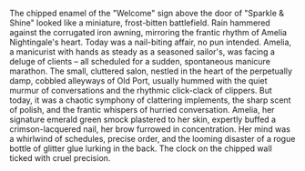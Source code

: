 The chipped enamel of the "Welcome" sign above the door of "Sparkle & Shine" looked like a miniature, frost-bitten battlefield.  Rain hammered against the corrugated iron awning, mirroring the frantic rhythm of Amelia Nightingale's heart.  Today was a nail-biting affair, no pun intended.  Amelia, a manicurist with hands as steady as a seasoned sailor's, was facing a deluge of clients – all scheduled for a sudden, spontaneous manicure marathon.  The small, cluttered salon, nestled in the heart of the perpetually damp, cobbled alleyways of Old Port, usually hummed with the quiet murmur of conversations and the rhythmic click-clack of clippers.  But today, it was a chaotic symphony of clattering implements, the sharp scent of polish, and the frantic whispers of hurried conversation.  Amelia, her signature emerald green smock plastered to her skin, expertly buffed a crimson-lacquered nail, her brow furrowed in concentration.  Her mind was a whirlwind of schedules, precise order, and the looming disaster of a rogue bottle of glitter glue lurking in the back.  The clock on the chipped wall ticked with cruel precision.

